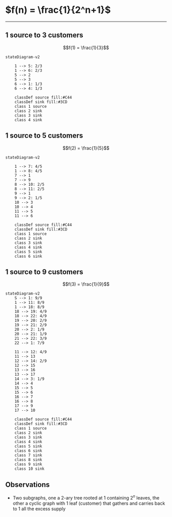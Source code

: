 # $f(n) = \frac{1}{2^n+1}$

---
## 1 source to 3 customers

$$f(1) = \frac{1}{3}$$


```mermaid
stateDiagram-v2
	
	1 --> 5: 2/3
	1 --> 6: 2/3
	5 --> 2
	5 --> 3
	6 --> 1: 1/3
	6 --> 4: 1/3

	classDef source fill:#C44
	classDef sink fill:#3CD
	class 1 source
	class 2 sink
	class 3 sink
	class 4 sink	
```

## 1 source to 5 customers

$$f(2) = \frac{1}{5}$$


```mermaid
stateDiagram-v2
	
	1 --> 7: 4/5
	1 --> 8: 4/5
	7 --> 1
	7 --> 9
	8 --> 10: 2/5
	8 --> 11: 2/5
	9 --> 1
	9 --> 2: 1/5
	10 --> 3
	10 --> 4
	11 --> 5
	11 --> 6

	classDef source fill:#C44
	classDef sink fill:#3CD
	class 1 source
	class 2 sink
	class 3 sink
	class 4 sink
	class 5 sink
	class 6 sink
```


## 1 source to 9 customers

$$f(3) = \frac{1}{9}$$


```mermaid
stateDiagram-v2
	S --> 1: 9/9
	1 --> 11: 8/9
	1 --> 18: 8/9
	18 --> 19: 4/9
	18 --> 22: 4/9
	19 --> 20: 2/9
	19 --> 21: 2/9
	20 --> 2: 1/9
	20 --> 21: 1/9
	21 --> 22: 3/9
	22 --> 1: 7/9
	
	11 --> 12: 4/9
	11 --> 13
	12 --> 14: 2/9
	12 --> 15
	13 --> 16
	13 --> 17
	14 --> 3: 1/9
	14 --> 4
	15 --> 5
	15 --> 6
	16 --> 7
	16 --> 8
	17 --> 9
	17 --> 10

	classDef source fill:#C44
	classDef sink fill:#3CD
	class 1 source
	class 2 sink
	class 3 sink
	class 4 sink
	class 5 sink
	class 6 sink
	class 7 sink
	class 8 sink
	class 9 sink
	class 10 sink
```

## Observations

- Two subgraphs, one a 2-ary tree rooted at 1 containing $2^n$ leaves, the other a cyclic graph with 1 leaf (customer) that gathers and carries back to 1 all the excess supply